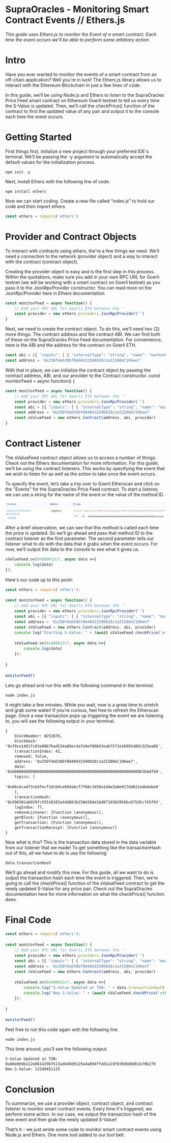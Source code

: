 # SupraOracles - Monitoring Smart Contract Events // Ethers.js

*This guide uses Ethers.js to monitor the Event of a smart contract. Each time the event occurs we'll be able to perform some arbitrary action.*

# Intro

Have you ever wanted to monitor the events of a smart contract from an off-chain application? Well you're in luck! The Ethers.js library allows us to interact with the Ethereum Blockchain in just a few lines of code. 

In this guide, we’ll be using Node.js and Ethers to listen to the SupraOracles Price Feed smart contract on Ethereum Goerli testnet to tell us every time the S-Value is updated. Then, we’ll call the checkPrice() function of the contract to find the updated value of any pair and output it to the console each time the event occurs.

# Getting Started

First things first, initialize a new project through your preferred IDE's terminal. We’ll be passing the -y argument to automatically accept the default values for the initialization process.

```
npm init -y
```

Next, install Ethers with the following line of code.

```
npm install ethers
```

Now we can start coding. Create a new file called “index.js” to hold our code and then import ethers.

```js
const ethers = require('ethers')
```

# Provider and Contract Objects

To interact with contracts using ethers, the're a few things we need. We’ll need a connection to the network (provider object) and a way to interact with the contract (contract object). 

Creating the provider object is easy and is the first step in this process. Within the quotations, make sure you add in your own RPC URL for Goerli testnet (we will be working with a smart contract on Goerli testnet) as you pass it to the JsonRpcProvider constructor. You can read more on the JsonRpcProvider here in Ethers documentation.

```js
const monitorFeed = async function() {
    // Add your RPC URL for Goerli ETH between the ''
    const provider = new ethers.providers.JsonRpcProvider('')
}
```

Next, we need to create the contract object. To do this, we’ll need two (2) more things. The contract address and the contract ABI. We can find both of these on the SupraOracles Price Feed documentation. For convenience, here is the ABI and the address for the contract on Goerli ETH. 

```js
const abi = [{ "inputs": [ { "internalType": "string", "name": "marketPair", "type": "string" } ], "name": "checkPrice", "outputs": [ { "internalType": "int256", "name": "price", "type": "int256" }, { "internalType": "uint256", "name": "timestamp", "type": "uint256" } ], "stateMutability": "view", "type": "function" } ]
const address = '0x25DfdeD39bf0A4043259081Dc1a31580eC196ee7'
```

With that in place, we can initialize the contract object by passing the contract address, ABI, and our provider to the Contract constructor.
const monitorFeed = async function() {

```js
const monitorFeed = async function() {
    // Add your RPC URL for Goerli ETH between the ''
    const provider = new ethers.providers.JsonRpcProvider('')
    const abi = [{ "inputs": [ { "internalType": "string", "name": "marketPair", "type": "string" } ], "name": "checkPrice", "outputs": [ { "internalType": "int256", "name": "price", "type": "int256" }, { "internalType": "uint256", "name": "timestamp", "type": "uint256" } ], "stateMutability": "view", "type": "function" } ]
    const address = '0x25DfdeD39bf0A4043259081Dc1a31580eC196ee7'
    const sValueFeed = new ethers.Contract(address, abi, provider)
}
```
# Contract Listener

The sValueFeed contract object allows us to access a number of things. Check out the Ethers documentation for more information. For this guide, we’ll be using the contract listeners. This works by specifying the event that we wish to listen for as well as the action to take once the event occurs.

To specify the event, let’s take a trip over to Goerli Etherscan and click on the "Events" for the SupraOracles Price Feed contract. To start a listener, we can use a string for the name of the event or the value of the method ID. 

![](https://raw.githubusercontent.com/SUPRANolan/Supra-Developer-Guides/main/Monitoring-Smart-Contract-Events/etherscan.png)

After a brief observation, we can see that this method is called each time the price is updated. So we’ll go ahead and pass that method ID to the contract listener as the first parameter. The second parameter tells our listener what to do with the data that it grabs when the event occurs. For now, we’ll output the data to the console to see what it gives us.

```js
sValueFeed.on(0x808612c7, async data =>{
	console.log(data)
});
```

Here's our code up to this point:

```js
const ethers = require('ethers');
 
const monitorFeed = async function() {
    // Add your RPC URL for Goerli ETH between the ''
    const provider = new ethers.providers.JsonRpcProvider('')
    const abi = [{ "inputs": [ { "internalType": "string", "name": "marketPair", "type": "string" } ], "name": "checkPrice", "outputs": [ { "internalType": "int256", "name": "price", "type": "int256" }, { "internalType": "uint256", "name": "timestamp", "type": "uint256" } ], "stateMutability": "view", "type": "function" } ]
    const address = '0x25DfdeD39bf0A4043259081Dc1a31580eC196ee7'
    const sValueFeed = new ethers.Contract(address, abi, provider)
    console.log("Starting S-Value: " + (await sValueFeed.checkPrice('eth_usdt')).price)
 
    sValueFeed.on(0x808612c7, async data =>{
        console.log(data)
    });
 
}
 
monitorFeed()
```

Lets go ahead and run this with the following command in the terminal.

```
node index.js
```

It might take a few minutes. While you wait, now is a great time to stretch and grab some water! If you’re curious, feel free to refresh the Etherscan page. Once a new transaction pops up triggering the event we are listening to, you will see the following output in your terminal.

```
{
    blockNumber: 8252876,
    blockHash: '0xf0ce1461fc83e80676ad534a89ec4a7e9ef060d3eabf572e168924861325ea08',
    transactionIndex: 41,
    removed: false,
    address: '0x25DfdeD39bf0A4043259081Dc1a31580eC196ee7',
    data: '0x0000000000000000000000000000000000000000000000000000000063b4df50',
    topics: [
      '0x66cbca4f3c64fecf1dcb9ce094abcf7f68c3450a1d4e3a8e917dd621edb4ebe0'
    ],
    transactionHash: '0x506502ab029fc55510102a4dd863b250e59de1bd8710362956bc675d5cf45f93',
    logIndex: 77,
    removeListener: [Function (anonymous)],
    getBlock: [Function (anonymous)],
    getTransaction: [Function (anonymous)],
    getTransactionReceipt: [Function (anonymous)]
}
```


Now what is this? This is the transaction data stored in the data variable from our listener that we made! To get something like the transactionHash out of this, all we have to do is use the following:

```
data.transactionHash
```

We’ll go ahead and modify this now. For this guide, all we want to do is output the transaction hash each time the event is triggered. Then, we’re going to call the checkPrice() function of the sValueFeed contract to get the newly updated S-Value for any price pair. Check out the SupraOracles documentation here for more information on what the checkPrice() function does.

# Final Code

```js
const ethers = require('ethers');
 
const monitorFeed = async function() {
    // Add your RPC URL for Goerli ETH between the ''
    const provider = new ethers.providers.JsonRpcProvider('')
    const abi = [{ "inputs": [ { "internalType": "string", "name": "marketPair", "type": "string" } ], "name": "checkPrice", "outputs": [ { "internalType": "int256", "name": "price", "type": "int256" }, { "internalType": "uint256", "name": "timestamp", "type": "uint256" } ], "stateMutability": "view", "type": "function" } ]
    const address = '0x25DfdeD39bf0A4043259081Dc1a31580eC196ee7'
    const sValueFeed = new ethers.Contract(address, abi, provider)
 
    sValueFeed.on(0x808612c7, async data =>{
        console.log("S-Value Updated at TXN: " + data.transactionHash)
        console.log("New S-Value: " + (await sValueFeed.checkPrice('eth_usdt')).price)
    });
 
}
 
monitorFeed()
```

Feel free to run this code again with the following line.

```
node index.js
```

This time around, you'll see the following output.

```
S-Value Updated at TXN: 0x80e0b9b112e061429b7513ad449d0125e4a894ffe81a19f839db80db1b70b279
New S-Value: 12240451125
```

# Conclusion

To summarize, we use a provider object, contract object, and contract listener to monitor smart contract events. Every time it's triggered, we perform some action. In our case, we output the transaction hash of the new event and then grab the newly updated S-Value!

That’s it - we just wrote some code to monitor smart contract events using Node.js and Ethers. One more tool added to our tool belt.